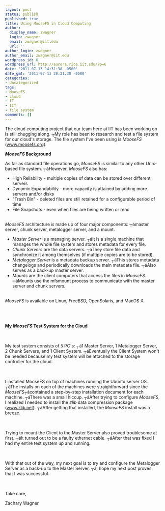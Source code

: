 ```yaml
---
layout: post
status: publish
published: true
title: Using MooseFS in Cloud Computing
author:
  display_name: zwagner
  login: zwagner
  email: zwagner@iit.edu
  url: ''
author_login: zwagner
author_email: zwagner@iit.edu
wordpress_id: 6
wordpress_url: http://aurora.rice.iit.edu/?p=6
date: '2011-07-13 14:31:38 -0500'
date_gmt: '2011-07-13 20:31:38 -0500'
categories:
- Uncategorized
tags:
- MooseFS
- cloud
- IT
- IIT
- file system
comments: []
---
```


The cloud computing project that our team here at IIT has been working on is still chugging along. ┬My role has been to research and test a file system for our cloud's storage. The file system I've been using is <em>MooseFS</em> (<a title="www.moosefs.org" href="http://www.moosefs.org" target="_blank">www.moosefs.org</a>).</p>
<p><strong><em>MooseFS</em> Background</strong></p>
<p><strong></strong>As far as standard file operations go, <em>MooseFS</em> is similar to any other Unix-based file system. ┬&aacute;However, <em>MooseFS</em> also has:</p>
<ul>
<li>High Reliability - multiple copies of data can be stored over different servers</li>
<li>Dynamic Expandability - more capacity is attained by adding more servers and/or disks</li>
<li>"Trash Bin" - deleted files are still retained for a configurable period of time</li>
<li>File Snapshots - even when files are being written or read</li><br />
</ul></p>
<div><em>MooseFS</em> architecture is made up of four major components: ┬&aacute;master server, chunk server, metalogger server, and a mount.</div></p>
<div>
<ul>
<li><em>Master Server</em> is a managing server. ┬&aacute;It is a single machine that manages the whole file system and stores metadata for every file.</li>
<li><em>Chunk Servers</em> are the data servers. ┬&aacute;They store file data and synchronize it among themselves (if multiple copies are to be stored).</li>
<li><em>Metalogger Server</em> is a metadata backup server. ┬&aacute;This stores metadata changelogs and periodically downloads the main metadata file. ┬&aacute;Also serves as a back-up master server.</li>
<li><em>Mounts</em> are the client computers that access the files in <em>MooseFS</em>. ┬&aacute;Mounts use the mfsmount process to communicate with the master server and chunk servers.</li><br />
</ul></p>
<div><em>MooseFS</em> is available on Linux, FreeBSD, OpenSolaris, and MacOS X.</div><br />
</div><br />
&nbsp;</p>
<div><strong>My <em>MooseFS</em> Test System for the Cloud</strong></div><br />
&nbsp;</p>
<div>My test system consists of 5 PC's: ┬&aacute;1 Master Server, 1 Metalogger Server, 2 Chunk Servers, and 1 Client System. ┬&aacute;Eventually the Client System won't be needed because my test system will be attached to the storage controller for the cloud.</div><br />
&nbsp;</p>
<div>I installed MooseFS on top of machines running the Ubuntu server OS. ┬&aacute;The installs on each of the machines were straightforward since the <em>MooseFS</em>┬&aacute;contained a step-by-step installation document for each machine. ┬&aacute;There was a small hiccup. ┬&aacute;After trying to configure <em>MooseFS</em>, I realized I needed to install the <em>zlib</em> data compression package (<a title="zlib.net" href="http://zlib.net" target="_blank">www.zlib.net</a>). ┬&aacute;After getting that installed, the <em>MooseFS</em> install was a breeze.</div><br />
&nbsp;</p>
<div>Trying to mount the Client to the Master Server also proved troublesome at first. ┬&aacute;It turned out to be a faulty ethernet cable. ┬&aacute;After that was fixed I had my entire test system up and running.</div><br />
&nbsp;</p>
<div>With that out of the way, my next goal is to try and configure the Metalogger Server as a back-up to the Master Server. ┬&aacute;I hope my next post proves that I was successful.</div><br />
&nbsp;</p>
<div>Take care,</div></p>
<div>Zachary Wagner</div></p>
